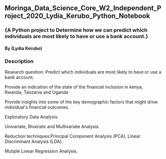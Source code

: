## Moringa_Data_Science_Core_W2_Independent_Project_2020_Lydia_Kerubo_Python_Notebook
### {A Python project to Determine how we can predict which individuals are most likely to have or use a bank account.}
#### By (Lydia Kerubo)
### Description
Research question: Predict which individuals are most likely to have or use a bank account.

Provide an indication of the state of the financial inclusion in kenya, Rwanda, Tanzania and Uganda

Provide insights into some of the key demographic factors that might drive individual's financial outcomes.

Exploratory Data Analysis.

Univariate, Bivariate and Multivariate Analysis.

Reduction techniques:Principal Component Analysis (PCA), Linear Discriminant Analysis (LDA).

Mutiple Linear Regression Analysis.
